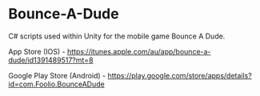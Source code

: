 # Bounce-A-Dude
C# scripts used within Unity for the mobile game Bounce A Dude.


App Store (IOS) - https://itunes.apple.com/au/app/bounce-a-dude/id1391489517?mt=8 

Google Play Store (Android) - https://play.google.com/store/apps/details?id=com.Foolio.BounceADude 
